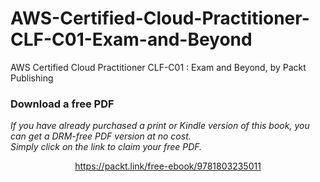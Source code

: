 # AWS-Certified-Cloud-Practitioner-CLF-C01-Exam-and-Beyond
AWS Certified Cloud Practitioner CLF-C01 : Exam and Beyond, by Packt Publishing
### Download a free PDF

 <i>If you have already purchased a print or Kindle version of this book, you can get a DRM-free PDF version at no cost.<br>Simply click on the link to claim your free PDF.</i>
<p align="center"> <a href="https://packt.link/free-ebook/9781803235011">https://packt.link/free-ebook/9781803235011 </a> </p>